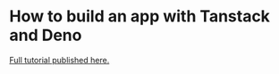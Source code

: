# How to build an app with Tanstack and Deno

[Full tutorial published here.](https://docs.deno.com/examples/tanstack_tutorial)
